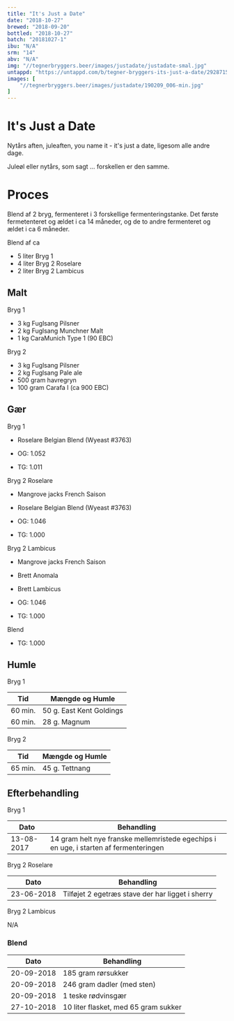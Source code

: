 ```yaml
---
title: "It's Just a Date"
date: "2018-10-27"
brewed: "2018-09-20"
bottled: "2018-10-27"
batch: "20181027-1"
ibu: "N/A"
srm: "14"
abv: "N/A"
img: "//tegnerbryggers.beer/images/justadate/justadate-smal.jpg"
untappd: "https://untappd.com/b/tegner-bryggers-its-just-a-date/2928715"
images: [
    "//tegnerbryggers.beer/images/justadate/190209_006-min.jpg"
]
---
```


# It's Just a Date

Nytårs aften, juleaften, you name it - it's just a date, ligesom alle andre dage.

Juleøl eller nytårs, som sagt ... forskellen er den samme.

# Proces

Blend af 2 bryg, fermenteret i 3 forskellige fermenteringstanke. Det første fermetenteret og ældet i ca 14 måneder, og de to andre fermenteret og ældet i ca 6 måneder.

Blend af ca

* 5 liter Bryg 1
* 4 liter Bryg 2 Roselare
* 2 liter Bryg 2 Lambicus

## Malt

Bryg 1

* 3 kg Fuglsang Pilsner
* 2 kg Fuglsang Munchner Malt
* 1 kg CaraMunich Type 1 (90 EBC)

Bryg 2

* 3 kg Fuglsang Pilsner
* 2 kg Fuglsang Pale ale
* 500 gram havregryn
* 100 gram Carafa I (ca 900 EBC)

## Gær

Bryg 1

* Roselare Belgian Blend (Wyeast #3763)

* OG: 1.052
* TG: 1.011

Bryg 2 Roselare

* Mangrove jacks French Saison
* Roselare Belgian Blend (Wyeast #3763)

* OG: 1.046
* TG: 1.000

Bryg 2 Lambicus

* Mangrove jacks French Saison
* Brett Anomala
* Brett Lambicus

* OG: 1.046
* TG: 1.000

Blend

* TG: 1.000

## Humle

Bryg 1

| Tid     | Mængde og Humle          |
| ------- | ------------------------ |
| 60 min. | 50 g. East Kent Goldings |
| 60 min. | 28 g. Magnum             |

Bryg 2

| Tid     | Mængde og Humle          |
| ------- | ------------------------ |
| 65 min. | 45 g. Tettnang           |

## Efterbehandling

Bryg 1

| Dato       | Behandling               |
| ---------- | ------------------------ |
| 13-08-2017 | 14 gram helt nye franske mellemristede egechips i en uge, i starten af fermenteringen |

Bryg 2 Roselare

| Dato       | Behandling               |
| ---------- | ------------------------ |
| 23-06-2018 | Tilføjet 2 egetræs stave der har ligget i sherry |

Bryg 2 Lambicus

N/A

### Blend

| Dato       | Behandling                           |
| ---------- | ------------------------------------ |
| 20-09-2018 | 185 gram rørsukker                   |
| 20-09-2018 | 246 gram dadler (med sten)           |
| 20-09-2018 | 1 teske rødvinsgær                   |
| 27-10-2018 | 10 liter flasket, med 65 gram sukker |
